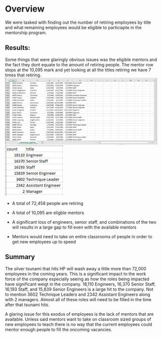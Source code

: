 # Overview 
We were tasked with finding out the number of retiring employees by title and what remaining employees would be eligible to particiapte in the mentorship program.

## Results:
 
Some things that were glaringly obvious issues was the eligible mentors and the fact they dont equate to the amount of retiring people. The mentor row stops at the 10,095 mark and yet looking at all the titles retiring we have 7 times that retiring.
![Mentors_available](https://github.com/Cyber-Wolfe/HP_Employee_Analysis/blob/main/Screenshots/Mentors_available.PNG)
![retiring titles](https://github.com/Cyber-Wolfe/HP_Employee_Analysis/blob/main/Screenshots/retiring%20titles.PNG)

* A total of 72,458 people are retiring 

* A total of 10,095 are eligble mentors

* A significant loss of engineers, senior staff, and combinations of the two will results in a large gap to fill even with the available mentors

* Mentors would need to take on entire classrooms of people in order to get new employees up to speed

## Summary

The silver tsunami that hits HP will wash away a little more than 72,000 employees in the coming years.  This is a significant impact to the work force of the company especially seeing as how the roles being impacted have significant weigt in the company. 18,110 Engineers, 16,370 Senior Staff, 16,193 Staff, and 15,839 Senior Engineers is a large hit to the company. Not to mention 3602 Technique Leaders and 2342 Assistant Engineers along with 2 managers. Almost all of these roles will need to be filled in the time after that tsunami hits.

A glaring issue for this exodus of employees is the lack of mentors that are available. Unless said mentors want to take on classroom sized groups of new employees to teach there is no way that the current employees could mentor enough people to fill the oncoming vacancies.

